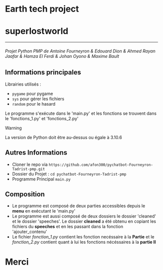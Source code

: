 # Earth tech project 
# superlostworld

---

###### Projet Python PMP de Antoine Fourneyron & Edouard Dion & Ahmed Rayan Jaafar & Hamza El Ferdi & Johan Oyono & Maxime Bault

## Informations principales
Librairies utilisés :
* `pygame` pour pygame
* `sys` pour gérer les fichiers
* `random` pour le hasard

Le programme s'exécute dans le 'main.py' et les fonctions se trouvent dans le 'fonctions_1.py' et 'fonctions_2.py'


> [!WARNING]
> La version de Python doit être au-dessus ou égale à 3.10.6

## Autres Informations

* Cloner le repo via `https://github.com/afon300/pychatbot-Fourneyron-Tadrist-pmp.git`
* Dossier du Projet : `cd pychatbot-Fourneyron-Tadrist-pmp`
* Programme Principal `main.py`

## Composition

* Le programme est composé de deux parties accessibles depuis le **menu** en exécutant le 'main.py'
* Le programme est aussi composé de deux dossiers le dossier 'cleaned' et le dossier 'speeches'. Le dossier **cleaned** a été obtenu en copiant les fichiers du **speeches** et en les passant dans la fonction 'ajouter_contenu'
* Le fichier *fonction_1.py* contient les fonction necéssaire à la **Partie** et le *fonction_2.py* contient quant à lui les fonctions nécéssaires à la **partie II**

# Merci
